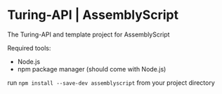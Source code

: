 # Turing-API | AssemblyScript

The Turing-API and template project for AssemblyScript

Required tools:

- Node.js
- npm package manager (should come with Node.js)

run `npm install --save-dev assemblyscript` from your project directory
